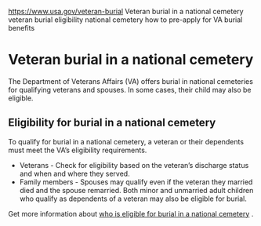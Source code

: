 

https://www.usa.gov/veteran-burial
Veteran burial in a national cemetery
veteran burial eligibility national cemetery
how to pre-apply for VA burial benefits

Veteran burial in a national cemetery
=====================================

The Department of Veterans Affairs (VA) offers burial in national cemeteries for qualifying veterans and spouses. In some cases, their child may also be eligible.

**Eligibility for burial in a national cemetery**
-------------------------------------------------

To qualify for burial in a national cemetery, a veteran or their dependents must meet the VA’s eligibility requirements.

* Veterans - Check for eligibility based on the veteran’s discharge status and when and where they served.
* Family members - Spouses may qualify even if the veteran they married died and the spouse remarried. Both minor and unmarried adult children who qualify as dependents of a veteran may also be eligible for burial.

Get more information about
[who is eligible for burial in a national cemetery](https://www.va.gov/burials-memorials/eligibility/)
.
